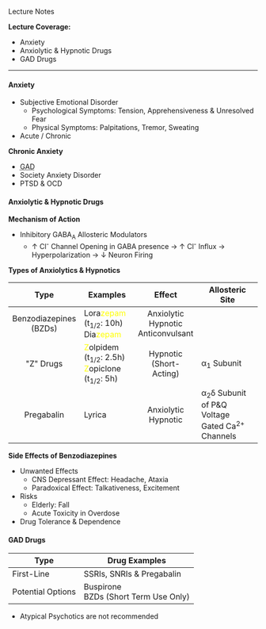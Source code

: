 Lecture Notes

**Lecture Coverage:**
- Anxiety
- Anxiolytic & Hypnotic Drugs
- GAD Drugs

---
#### **Anxiety**
- Subjective Emotional Disorder
	- Psychological Symptoms: Tension, Apprehensiveness & Unresolved Fear
	- Physical Symptoms: Palpitations, Tremor, Sweating
- Acute / Chronic

**Chronic Anxiety**
- <abbr Title="Generalized Anxiety Disorder">GAD</abbr>
- Society Anxiety Disorder
- PTSD & OCD


#### **Anxiolytic & Hypnotic Drugs**
**Mechanism of Action**
- Inhibitory GABA<sub>A</sub> Allosteric Modulators
	- ↑ Cl<sup>-</sup> Channel Opening in GABA presence → ↑ Cl<sup>-</sup> Influx → Hyperpolarization → ↓ Neuron Firing

**Types of Anxiolytics & Hypnotics**

|            Type            | Examples                                                                                                                |                  Effect                  | Allosteric Site                                                      |
| :------------------------: | ----------------------------------------------------------------------------------------------------------------------- | :--------------------------------------: | -------------------------------------------------------------------- |
| Benzodiazepines <br>(BZDs) | Lora<font color=yellow>zepam</font> (t<sub>1/2</sub>: 10h)<br>Dia<font color=yellow>zepam</font>                        | Anxiolytic<br>Hypnotic<br>Anticonvulsant |                                                                      |
|         "Z" Drugs          | <font color=yellow>Z</font>olpidem (t<sub>1/2</sub>: 2.5h)<br><font color=yellow>Z</font>opiclone (t<sub>1/2</sub>: 5h) |        Hypnotic<br>(Short-Acting)        | α<sub>1</sub> Subunit                                                |
|         Pregabalin         | Lyrica                                                                                                                  |          Anxiolytic<br>Hypnotic          | α<sub>2</sub>δ Subunit of P&Q Voltage Gated Ca<sup>2+</sup> Channels |
**Side Effects of Benzodiazepines**
- Unwanted Effects
	- CNS Depressant Effect: Headache, Ataxia
	- Paradoxical Effect: Talkativeness, Excitement
- Risks
	- Elderly: Fall
	- Acute Toxicity in Overdose
- Drug Tolerance & Dependence


#### **GAD Drugs**

| Type              | Drug Examples                           |
| ----------------- | --------------------------------------- |
| First-Line        | SSRIs, SNRIs & Pregabalin               |
| Potential Options | Buspirone<br>BZDs (Short Term Use Only) |
- Atypical Psychotics are not recommended
